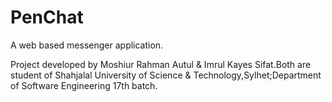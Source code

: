 # PenChat
A web based messenger application. 

Project developed by Moshiur Rahman Autul & Imrul Kayes Sifat.Both are student of Shahjalal University of Science & Technology,Sylhet;Department of Software Engineering 17th batch.


